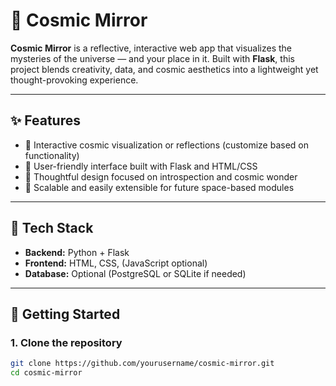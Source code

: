 # 🌌 Cosmic Mirror

**Cosmic Mirror** is a reflective, interactive web app that visualizes the mysteries of the universe — and your place in it. Built with **Flask**, this project blends creativity, data, and cosmic aesthetics into a lightweight yet thought-provoking experience.

---

## ✨ Features

- 🔭 Interactive cosmic visualization or reflections (customize based on functionality)
- 🌠 User-friendly interface built with Flask and HTML/CSS
- 🧠 Thoughtful design focused on introspection and cosmic wonder
- 💾 Scalable and easily extensible for future space-based modules

---

## 🔧 Tech Stack

- **Backend:** Python + Flask
- **Frontend:** HTML, CSS, (JavaScript optional)
- **Database:** Optional (PostgreSQL or SQLite if needed)

---

## 🚀 Getting Started

### 1. Clone the repository

```bash
git clone https://github.com/yourusername/cosmic-mirror.git
cd cosmic-mirror

